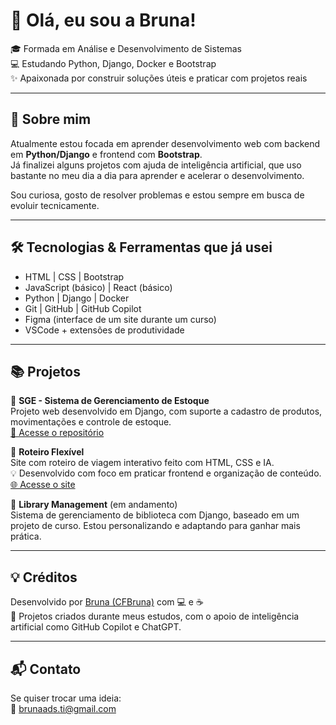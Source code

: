 # 👋 Olá, eu sou a Bruna!

🎓 Formada em Análise e Desenvolvimento de Sistemas  
💻 Estudando Python, Django, Docker e Bootstrap  
✨ Apaixonada por construir soluções úteis e praticar com projetos reais

---

## 🚀 Sobre mim

Atualmente estou focada em aprender desenvolvimento web com backend em **Python/Django** e frontend com **Bootstrap**.  
Já finalizei alguns projetos com ajuda de inteligência artificial, que uso bastante no meu dia a dia para aprender e acelerar o desenvolvimento.

Sou curiosa, gosto de resolver problemas e estou sempre em busca de evoluir tecnicamente.

---

## 🛠️ Tecnologias & Ferramentas que já usei

- HTML | CSS | Bootstrap  
- JavaScript (básico) | React (básico)  
- Python | Django | Docker  
- Git | GitHub | GitHub Copilot  
- Figma (interface de um site durante um curso)  
- VSCode + extensões de produtividade

---

## 📚 Projetos

🔹 **SGE - Sistema de Gerenciamento de Estoque**  
Projeto web desenvolvido em Django, com suporte a cadastro de produtos, movimentações e controle de estoque.  
[🔗 Acesse o repositório](https://github.com/CFBruna/sge)

🔹 **Roteiro Flexível**  
Site com roteiro de viagem interativo feito com HTML, CSS e IA.  
💡 Desenvolvido com foco em praticar frontend e organização de conteúdo.  
[🌐 Acesse o site](https://roteiroflexivel.com.br)

🔹 **Library Management** (em andamento)  
Sistema de gerenciamento de biblioteca com Django, baseado em um projeto de curso. Estou personalizando e adaptando para ganhar mais prática.

---

## 💡 Créditos

Desenvolvido por [Bruna (CFBruna)](https://github.com/CFBruna) com 💻 e ☕  
🚀 Projetos criados durante meus estudos, com o apoio de inteligência artificial como GitHub Copilot e ChatGPT.

---

## 📬 Contato

Se quiser trocar uma ideia:  
📧 brunaads.ti@gmail.com

